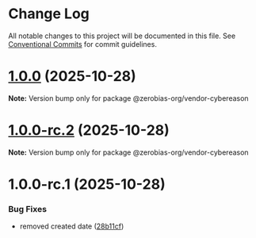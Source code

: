 # Change Log

All notable changes to this project will be documented in this file.
See [Conventional Commits](https://conventionalcommits.org) for commit guidelines.

# [1.0.0](https://github.com/zerobias-org/vendor/compare/@zerobias-org/vendor-cybereason@1.0.0-rc.2...@zerobias-org/vendor-cybereason@1.0.0) (2025-10-28)

**Note:** Version bump only for package @zerobias-org/vendor-cybereason





# [1.0.0-rc.2](https://github.com/zerobias-org/vendor/compare/@zerobias-org/vendor-cybereason@1.0.0-rc.1...@zerobias-org/vendor-cybereason@1.0.0-rc.2) (2025-10-28)

**Note:** Version bump only for package @zerobias-org/vendor-cybereason





# 1.0.0-rc.1 (2025-10-28)


### Bug Fixes

* removed created date ([28b11cf](https://github.com/zerobias-org/vendor/commit/28b11cf2563e9cdadd4b1dc83edd60d2fcd01df0))

